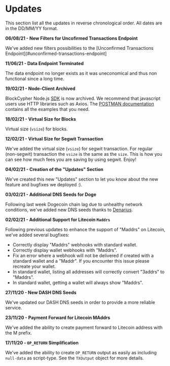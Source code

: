 # Updates

This section list all the updates in reverse chronological order. All dates are in the DD/MM/YY format.

**06/08/21 - New Filters for Uncofirmed Transactions Endpoint**

We've added new filters possibilities to the [Unconfirmed Transactions Endpoint](#unconfirmed-transactions-endpoint]

**11/06/21 - Data Endpoint Terminated**

The data endpoint no longer exists as it was uneconomical and thus non functional since a long time.

**19/02/21 - Node-Client Archived**

BlockCypher Node.js [SDK](https://github.com/blockcypher/node-client) is now archived. We recommend that javascript users use HTTP libraries such as Axios. The [POSTMAN documentation](https://documenter.getpostman.com/view/12131330/TVCZYVRa#e2ffad48-d580-4442-8e77-2613dc16a525) contains all the examples that you need.

**18/02/21 - Virtual Size for Blocks**

Virtual size (`vsize`) for blocks.

**12/02/21 - Virtual Size for Segwit Transaction**

We've added the virtual size (`vsize`) for segwit transaction. For regular (non-segwit) transaction the `vsize` is the same as the `size`.
This is how you can see how much fees you are saving by using segwit. Enjoy!

**04/02/21 - Creation of the "Updates" Section**

We've created this new "Updates" section to let you know about the new feature and bugfixes we deployed :).

**03/02/21 - Additional DNS Seeds for Doge**

Following last week Dogecoin chain lag due to unhealthy network conditions, we've added new DNS seeds thanks to [Denarius](https://github.com/dogecoin/dogecoin/pull/1669).

**02/02/21 - Additional Support for Litecoin `Maddrs`**

Following previous updates to enhance the support of "Maddrs" on Litecoin, we've added several bugfixes:

- Correctly display "Maddrs" webhooks with standard wallet.
- Correctly display wallet webhooks with "Maddrs".
- Fix an error where a webhook will not be delivered if created with a standard wallet and a "Maddr". If you encounter this issue please recreate your wallet.
- In standard wallet, listing all addresses will correctly convert "3addrs" to "Maddrs".
- In standard wallet, getting a wallet will always show "Maddrs".

**27/11/20 - New DASH DNS Seeds**

We've updated our DASH DNS seeds in order to provide a more reliable service.

**23/11/20 - Payment Forward for Litecoin MAddrs**

We've added the ability to create payment forward to Litecoin address with the M prefix.

**17/11/20 - `OP_RETURN` Simplification**

We've added the ability to create `OP_RETURN` output as easily as including `null-data` as script-type. See the `TXOutput` object for more details.